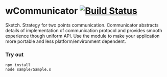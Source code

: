 
# wCommunicator [![Build Status](https://travis-ci.org/Wandalen/wCommunicator.svg?branch=master)](https://travis-ci.org/Wandalen/wCommunicator)

Sketch. Strategy for two points communication. Communicator abstracts details of implementation of communication protocol and provides smooth experience though uniform API. Use the module to make your application more portable and less platform/environment dependent.

### Try out
```
npm install
node sample/Sample.s
```

















































